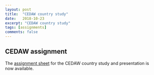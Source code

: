 ```yaml
---
layout: post
title:  "CEDAW country study"
date:   2018-10-23
excerpt: "CEDAW country study"
tags: [assignments]
comments: false
---
```


## CEDAW assignment

The [assignment sheet](https://drive.google.com/file/d/11kFLgjTI5OFSu8jcE2NtGtcQLmcdcpFe/view?usp=sharing) for the CEDAW country study and presentation is now available.
